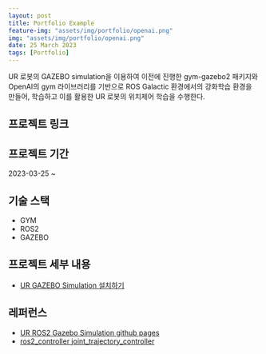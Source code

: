 ```yaml
---
layout: post
title: Portfolio Example
feature-img: "assets/img/portfolio/openai.png"
img: "assets/img/portfolio/openai.png"
date: 25 March 2023
tags: [Portfolio]
---
```


UR 로봇의 GAZEBO simulation을 이용하여 이전에 진행한 gym-gazebo2 패키지와 OpenAI의 gym 라이브러리를 기반으로 ROS Galactic 환경에서의 강화학습 환경을 만들어, 학습하고 이를 활용한 UR 로봇의 위치제어 학습을 수행한다.

## 프로젝트 링크

## 프로젝트 기간

2023-03-25 ~

## 기술 스택

- GYM
- ROS2
- GAZEBO

## 프로젝트 세부 내용

- [UR GAZEBO Simulation 설치하기](/2023/03/25/ur-gazebo-install.html)

## 레퍼런스

- [UR ROS2 Gazebo Simulation github pages](https://github.com/UniversalRobots/Universal_Robots_ROS2_Gazebo_Simulation)
- [ros2_controller joint_trajectory_controller](https://control.ros.org/foxy/doc/ros2_controllers/joint_trajectory_controller/doc/userdoc.html#using-joint-trajectory-controller-s)
